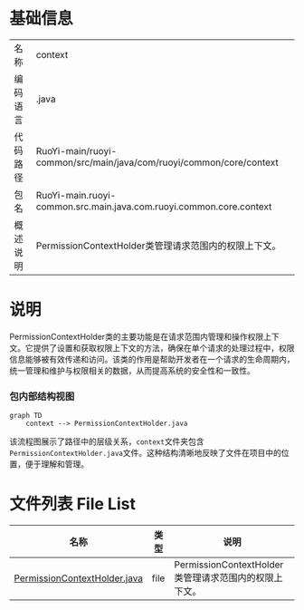 # 基础信息

|      |      |
|------|------|
| 名称 | context |
| 编码语言 | .java |
| 代码路径 | RuoYi-main/ruoyi-common/src/main/java/com/ruoyi/common/core/context |
| 包名 | RuoYi-main.ruoyi-common.src.main.java.com.ruoyi.common.core.context |
| 概述说明 | PermissionContextHolder类管理请求范围内的权限上下文。 |

# 说明

PermissionContextHolder类的主要功能是在请求范围内管理和操作权限上下文。它提供了设置和获取权限上下文的方法，确保在单个请求的处理过程中，权限信息能够被有效传递和访问。该类的作用是帮助开发者在一个请求的生命周期内，统一管理和维护与权限相关的数据，从而提高系统的安全性和一致性。


### 包内部结构视图

```mermaid
graph TD
    context --> PermissionContextHolder.java
```

该流程图展示了路径中的层级关系，`context`文件夹包含`PermissionContextHolder.java`文件。这种结构清晰地反映了文件在项目中的位置，便于理解和管理。

# 文件列表 File List

| 名称   | 类型  | 说明 |
|-------|------|-------------|
| [PermissionContextHolder.java](PermissionContextHolder.md) | file | PermissionContextHolder类管理请求范围内的权限上下文。 |


